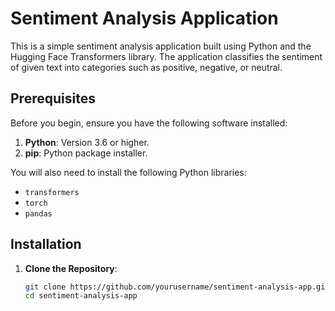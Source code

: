 # Sentiment Analysis Application

This is a simple sentiment analysis application built using Python and the Hugging Face Transformers library. The application classifies the sentiment of given text into categories such as positive, negative, or neutral.

## Prerequisites

Before you begin, ensure you have the following software installed:

1. **Python**: Version 3.6 or higher.
2. **pip**: Python package installer.

You will also need to install the following Python libraries:

- `transformers`
- `torch`
- `pandas`

## Installation

1. **Clone the Repository**:

   ```bash
   git clone https://github.com/yourusername/sentiment-analysis-app.git
   cd sentiment-analysis-app
